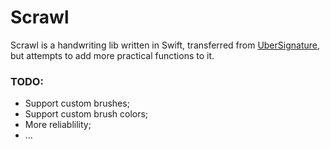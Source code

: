 # Scrawl

Scrawl is a handwriting lib written in Swift, transferred from [UberSignature](https://github.com/uber/UberSignature), but attempts to add more practical functions to it.


### TODO:

- Support custom brushes;
- Support custom brush colors;
- More reliablility;
- ...